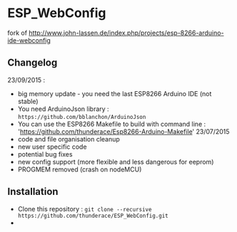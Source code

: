 # ESP_WebConfig
fork of http://www.john-lassen.de/index.php/projects/esp-8266-arduino-ide-webconfig

## Changelog
23/09/2015 :
  - big memory update - you need the last ESP8266 Arduino IDE (not stable)
  - You need ArduinoJson library : `https://github.com/bblanchon/ArduinoJson`
  - You can use the ESP8266 Makefile to build with command line : 'https://github.com/thunderace/Esp8266-Arduino-Makefile'
23/07/2015 
  - code and file organisation cleanup
  - new user specific code
  - potential bug fixes
  - new config support (more flexible and less dangerous for eeprom)
  - PROGMEM removed (crash on nodeMCU) 

## Installation
- Clone this repository : `git clone --recursive https://github.com/thunderace/ESP_WebConfig.git`
- 





